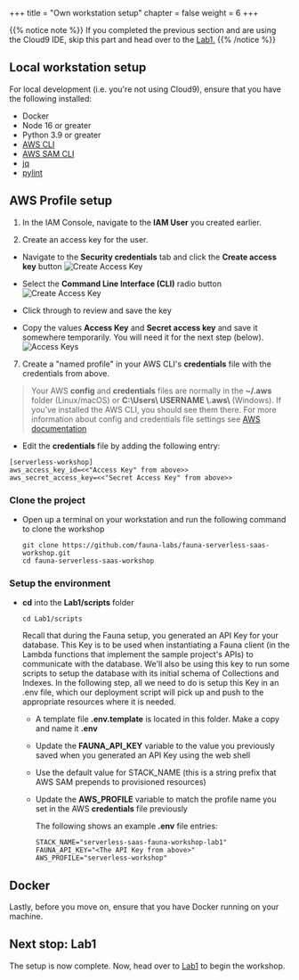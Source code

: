 +++
title = "Own workstation setup"
chapter = false
weight = 6
+++

{{% notice note %}}
If you completed the previous section and are using the Cloud9 IDE, skip this part and
head over to the <a href="/1_lab1.html">Lab1.</a>
{{% /notice %}}

## Local workstation setup

For local development (i.e. you're not using Cloud9), ensure that you have the following installed:

* Docker
* Node 16 or greater
* Python 3.9 or greater
* [AWS CLI](https://docs.aws.amazon.com/cli/latest/userguide/getting-started-install.html)
* [AWS SAM CLI](https://docs.aws.amazon.com/serverless-application-model/latest/developerguide/install-sam-cli.html)
* [jq](https://pypi.org/project/jq/)
* [pylint](https://pypi.org/project/pylint/)


## AWS Profile setup
1. In the IAM Console, navigate to the **IAM User** you created earlier.

2. Create an access key for the user.

  * Navigate to the **Security credentials** tab and click the **Create access key** button
![Create Access Key](/images/getting_started/CreateAccessKey.png?width=900)

  * Select the **Command Line Interface (CLI)** radio button
![Create Access Key](/images/getting_started/CreateAccessKey2.png?width=40pc)

  * Click through to review and save the key
  * Copy the values **Access Key** and **Secret access key** and save it somewhere temporarily. 
    You will need it for the next step (below).
![Access Keys](/images/getting_started/AccessKeys.png?width=40pc)

7. Create a "named profile" in your AWS CLI's **credentials** file with the credentials from above.

  > Your AWS **config** and **credentials** files are normally in the **~/.aws** folder (Linux/macOS) 
    or **C:&#92;Users&#92; USERNAME &#92;.aws&#92;** (Windows). If you've installed the AWS CLI, 
    you should see them there. For more information about config and credentials file settings see 
    [AWS documentation](https://docs.aws.amazon.com/cli/latest/userguide/cli-configure-files.html#cli-configure-files-using-profiles)

  * Edit the **credentials** file by adding the following entry: 
 
  ```shell
  [serverless-workshop]
  aws_access_key_id=<<"Access Key" from above>>
  aws_secret_access_key=<<"Secret Access Key" from above>>
  ```

### Clone the project

* Open up a terminal on your workstation and run the following command to clone the workshop
  ```
  git clone https://github.com/fauna-labs/fauna-serverless-saas-workshop.git
  cd fauna-serverless-saas-workshop
  ```

### Setup the environment

* **cd** into the **Lab1/scripts** folder
  ```
  cd Lab1/scripts
  ```
  Recall that during the Fauna setup, you generated an API Key for your database. This Key is to be used when instantiating a Fauna client (in the Lambda functions that   implement the sample project's APIs) to communicate with the database. We'll also be using this key to run some scripts to setup the database with its initial schema    of Collections and Indexes. In the following step, all we need to do is setup this Key in an .env file, which our deployment script will pick up and push to the         appropriate resources where it is needed.
  
  * A template file **.env.template** is located in this folder. Make a copy and name it **.env**

  * Update the **FAUNA_API_KEY** variable to the value you previously saved when you generated an API Key using
    the web shell

  * Use the default value for STACK_NAME (this is a string prefix that AWS SAM prepends to provisioned resources)

  * Update the **AWS_PROFILE** variable to match the profile name you set in the AWS **credentials** file previously

    The following shows an example **.env** file entries:
    ```
    STACK_NAME="serverless-saas-fauna-workshop-lab1"
    FAUNA_API_KEY="<The API Key from above>"
    AWS_PROFILE="serverless-workshop"
    ```

## Docker

Lastly, before you move on, ensure that you have Docker running on your machine.


## Next stop: Lab1

The setup is now complete. Now, head over to <a href="/1_lab1.html">Lab1</a> to begin the workshop.
